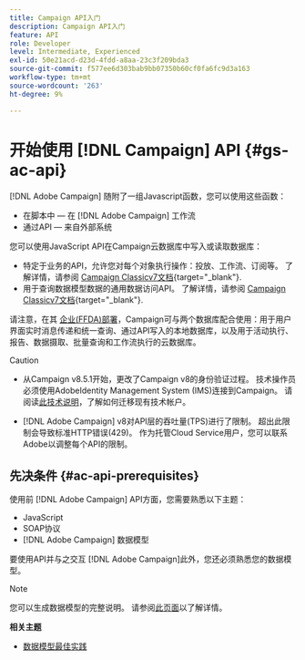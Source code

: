 ```yaml
---
title: Campaign API入门
description: Campaign API入门
feature: API
role: Developer
level: Intermediate, Experienced
exl-id: 50e21acd-d23d-4fdd-a8aa-23c3f209bda3
source-git-commit: f577ee6d303bab9bb07350b60cf0fa6fc9d3a163
workflow-type: tm+mt
source-wordcount: '263'
ht-degree: 9%

---
```


# 开始使用 [!DNL Campaign] API {#gs-ac-api}

[!DNL Adobe Campaign] 随附了一组Javascript函数，您可以使用这些函数：

* 在脚本中 — 在 [!DNL Adobe Campaign] 工作流
* 通过API — 来自外部系统

您可以使用JavaScript API在Campaign云数据库中写入或读取数据库：

* 特定于业务的API，允许您对每个对象执行操作：投放、工作流、订阅等。 了解详情，请参阅 [Campaign Classicv7文档](https://experienceleague.adobe.com/docs/campaign-classic/using/configuring-campaign-classic/api/business-oriented-apis.html){target="_blank"}.
* 用于查询数据模型数据的通用数据访问API。 了解详情，请参阅 [Campaign Classicv7文档](https://experienceleague.adobe.com/docs/campaign-classic/using/configuring-campaign-classic/api/data-oriented-apis.html){target="_blank"}.

请注意，在其 [企业(FFDA)部署](../architecture/enterprise-deployment.md)，Campaign可与两个数据库配合使用：用于用户界面实时消息传递和统一查询、通过API写入的本地数据库，以及用于活动执行、报告、数据摄取、批量查询和工作流执行的云数据库。

>[!CAUTION]
>
>* 从Campaign v8.5.1开始，更改了Campaign v8的身份验证过程。 技术操作员必须使用AdobeIdentity Management System (IMS)连接到Campaign。 请阅读[此技术说明](../../technotes/upgrades/ims-migration.md)，了解如何迁移现有技术帐户。
>
>* [!DNL Adobe Campaign] v8对API层的吞吐量(TPS)进行了限制。 超出此限制会导致标准HTTP错误(429)。 作为托管Cloud Service用户，您可以联系Adobe以调整每个API的限制。
> 

## 先决条件 {#ac-api-prerequisites}

使用前 [!DNL Adobe Campaign] API方面，您需要熟悉以下主题：

* JavaScript
* SOAP协议
* [!DNL Adobe Campaign] 数据模型

要使用API并与之交互 [!DNL Adobe Campaign]此外，您还必须熟悉您的数据模型。

>[!NOTE]
>您可以生成数据模型的完整说明。 请参阅[此页面](datamodel.md)以了解详情。


**相关主题**

* [数据模型最佳实践](datamodel-best-practices.md)
